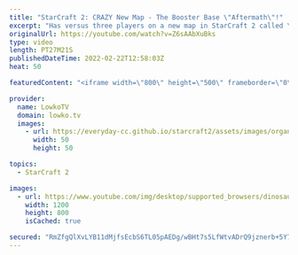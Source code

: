 ```yaml
---
title: "StarCraft 2: CRAZY New Map - The Booster Base \"Aftermath\"!"
excerpt: "Has versus three players on a new map in StarCraft 2 called \"Aftermath\". Aftermath took second place at the TLMC 16 and has a chance to be in one of the future StarCraft 2 map pools.  Protoss vs Protoss 0:00 Protoss vs Zerg 11:16 Protoss vs Terran 19:55  Support my work on Patreon: https://www.patreon.com/lowkotv"
originalUrl: https://youtube.com/watch?v=Z6sAAbXuBks
type: video
length: PT27M21S
publishedDateTime: 2022-02-22T12:58:03Z
heat: 50

featuredContent: "<iframe width=\"800\" height=\"500\" frameborder=\"0\" src=\"https://www.youtube.com/embed/Z6sAAbXuBks\" allow=\"accelerometer; autoplay; encrypted-media; gyroscope; picture-in-picture\" allowfullscreen></iframe>"

provider:
  name: LowkoTV
  domain: lowko.tv
  images:
    - url: https://everyday-cc.github.io/starcraft2/assets/images/organizations/lowko.tv-50x50.jpg
      width: 50
      height: 50

topics:
  - StarCraft 2

images:
  - url: https://www.youtube.com/img/desktop/supported_browsers/dinosaur.png
    width: 1200
    height: 800
    isCached: true

secured: "RmZfgQlXvLYB11dMjfsEcbS6TL05pAEDg/wBHt7s5LfWtvADrQ9jznerb+5Y7/7ESfMrHzPRslgiDQV8B7vnYgJSZQO5mHWKYE2IaW4SWRR00kY0Wj/MCh7OlgNrj0LQG2e5+rPv46KT5G3ZEtSn79j62ya5asloKAuTohXwy5b8kPGe4XcX4ER9/RG5GnWK7TTGuFQ+2OsmB7Q80pHgP9yx9kLhYQycEBWVIoQSN99baRk8wDVKgV/aUP9B2z0qA2OsQUbs/1KDk7rpGYEXSKpmWmQQy9ersu93rh9hNhA1vPs27c+w3z9Y6VaZJEM+IbmEa/kXAeMYgmg1Ng+yxS+3UFT0bQQ2traXd3hhtprizYA5GHg3BOeGSQpCZ+tMcq+Pu7OLIPXkGbCyGVG68RRsOWiF2YZcfmzIl8eWAsQ=;nEVtuj6tj0QCnYSiXQr+cg=="
---
```



